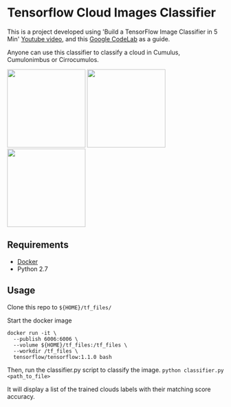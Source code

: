 # Tensorflow Cloud Images Classifier
This is a project developed using 'Build a TensorFlow Image Classifier in 5 Min' [Youtube video](https://youtu.be/QfNvhPx5Px8), and this [Google CodeLab](https://codelabs.developers.google.com/codelabs/tensorflow-for-poets/?utm_campaign=chrome_series_machinelearning_063016&utm_source=gdev&utm_medium=yt-desc#0) as a guide.

Anyone can use this classifier to classify a cloud in Cumulus, Cumulonimbus or Cirrocumulos.

<a href="https://pt.wikipedia.org/wiki/Cumulus"><img src="http://girlinclouds.files.wordpress.com/2012/02/cumulus1.jpg" height="182"></a>
<a href="https://pt.wikipedia.org/wiki/Cumulonimbus"><img src="http://5berita.com/wp-content/uploads/2015/08/5-bentuk-awan-yang-dipercaya-memberikan-pertanda-buruk_berbentuk-ledakan-nuklir.jpg" height="182"></a>
<a href="https://pt.wikipedia.org/wiki/Cirrocumulus"><img src="http://4.bp.blogspot.com/-l3WivZkYin0/VLtAGu7RubI/AAAAAAAACTU/COFmDZ3DX9c/s1600/Cirroc%C3%BAmulos.jpg" height="182"></a>

## Requirements
* [Docker](https://www.docker.com/products/docker-toolbox)
* Python 2.7

## Usage
Clone this repo to ```${HOME}/tf_files/```

Start the docker image
```
docker run -it \
  --publish 6006:6006 \
  --volume ${HOME}/tf_files:/tf_files \
  --workdir /tf_files \
  tensorflow/tensorflow:1.1.0 bash
```
Then, run the classifier.py script to classify the image. 
```python classifier.py <path_to_file>```

It will display a list of the trained clouds labels with their matching score accuracy.
